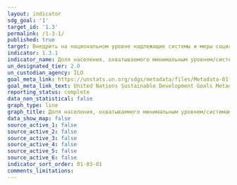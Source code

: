```yaml
---
layout: indicator
sdg_goal: '1'
target_id: '1.3'
permalink: /1-3-1/
published: true
target: Внедрить на национальном уровне надлежащие системы и меры социальной защиты для всех, включая установление минимальных уровней, и к 2030 году достичь существенного охвата бедных и уязвимых слоев населения
indicator: 1.3.1
indicator_name: Доля населения, охватываемого минимальным уровнем/системами социальной защиты, в разбивке по полу, с выделением детей, безработных, пожилых, инвалидов, беременных, новорожденных, лиц, получивших трудовое увечье, и бедных и уязвимых
un_designated_tier: 2.0
un_custodian_agency: ILO
goal_meta_link: https://unstats.un.org/sdgs/metadata/files/Metadata-01-03-01a.pdf
goal_meta_link_text: United Nations Sustainable Development Goals Metadata (pdf 894kB)
reporting_status: complete
data_non_statistical: false
graph_type: line
graph_title: Доля населения, охватываемого минимальным уровнем/системами социальной защиты, в разбивке по полу, с выделением детей, безработных, пожилых, инвалидов, беременных, новорожденных, лиц, получивших трудовое увечье, и бедных и уязвимых
data_show_map: false
source_active_1: false
source_active_2: false
source_active_3: false
source_active_4: false
source_active_5: false
source_active_6: false
indicator_sort_order: 01-03-01
comments_limitations: 
---
```

